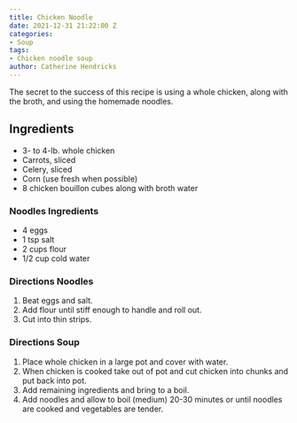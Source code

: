 ```yaml
---
title: Chicken Noodle
date: 2021-12-31 21:22:00 Z
categories:
- Soup
tags:
- Chicken noodle soup
author: Catherine Hendricks
---
```


The secret to the success of this recipe is using a whole chicken, along with the broth, and using the homemade noodles. 

## Ingredients
* 3- to 4-lb. whole chicken
* Carrots, sliced
* Celery, sliced
* Corn (use fresh when possible)
* 8 chicken bouillon cubes along with broth water

### Noodles Ingredients
* 4 eggs
* 1 tsp salt
* 2 cups flour
* 1/2 cup cold water

### Directions Noodles
1. Beat eggs and salt.
2. Add flour until stiff enough to handle and roll out. 
3. Cut into thin strips. 

### Directions Soup
1. Place whole chicken in a large pot and cover with water.
2. When chicken is cooked take out of pot and cut chicken into chunks and put back into pot. 
3. Add remaining ingredients and bring to a boil. 
4. Add noodles and allow to boil (medium) 20-30 minutes or until noodles are cooked and vegetables are tender. 

